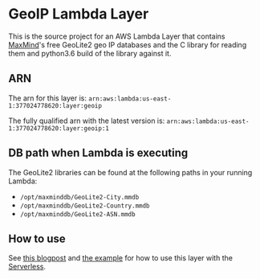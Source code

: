 # GeoIP Lambda Layer
This is the source project for an AWS Lambda Layer that contains [MaxMind](https://maxmind.com)'s
free GeoLite2 geo IP databases and the C library for reading them and python3.6 build of the
library against it.

## ARN
The arn for this layer is: `arn:aws:lambda:us-east-1:377024778620:layer:geoip`

The fully qualified arn with the latest version is: `arn:aws:lambda:us-east-1:377024778620:layer:geoip:1`

## DB path when Lambda is executing
The GeoLite2 libraries can be found at the following paths in your running Lambda:
 * `/opt/maxminddb/GeoLite2-City.mmdb`
 * `/opt/maxminddb/GeoLite2-Country.mmdb`
 * `/opt/maxminddb/GeoLite2-ASN.mmdb`

## How to use
See [this blogpost](https://serverless.com/blog/PATH) and
[the example](https://github.com/serverless/geoip-lambda-layer/tree/master/example)
for how to use this layer
with the [Serverless](https://serverless.com).
